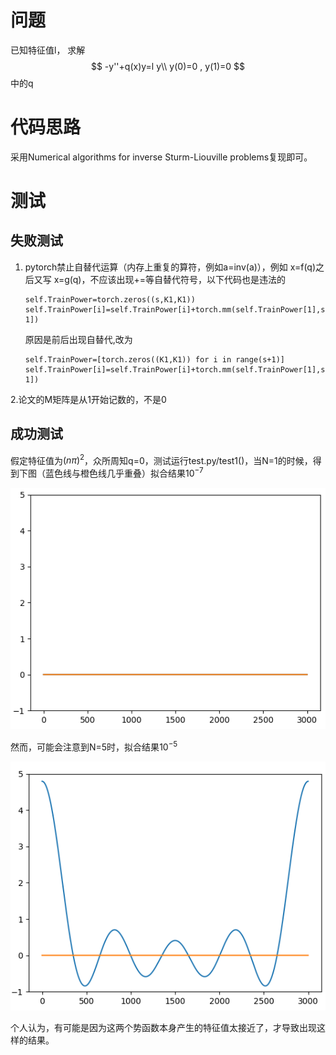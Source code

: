 # 问题

已知特征值l，
求解
$$
-y''+q(x)y=l y\\ y(0)=0 , y(1)=0
$$
中的q

# 代码思路

采用Numerical algorithms for inverse Sturm-Liouville problems复现即可。

# 测试

## 失败测试

1. pytorch禁止自替代运算（内存上重复的算符，例如a=inv(a)），例如 x=f(q)之后又写 x=g(q)，不应该出现+=等自替代符号，以下代码也是违法的
    ```
    self.TrainPower=torch.zeros((s,K1,K1))
    self.TrainPower[i]=self.TrainPower[i]+torch.mm(self.TrainPower[1],self.TrainPower[i-1])
    ```

    原因是前后出现自替代,改为

    ```
    self.TrainPower=[torch.zeros((K1,K1)) for i in range(s+1)]
    self.TrainPower[i]=self.TrainPower[i]+torch.mm(self.TrainPower[1],self.TrainPower[i-1])
    ```

2.论文的M矩阵是从1开始记数的，不是0

## 成功测试

假定特征值为$(n\pi)^2$，众所周知q=0，测试运行test.py/test1()，当N=1的时候，得到下图（蓝色线与橙色线几乎重叠）拟合结果$10^{-7}$

![image-20230909221045845](./assets/image-20230909221045845.png)

然而，可能会注意到N=5时，拟合结果$10^{-5}$

![image-20230909221415864](./assets/image-20230909221415864.png)

个人认为，有可能是因为这两个势函数本身产生的特征值太接近了，才导致出现这样的结果。
